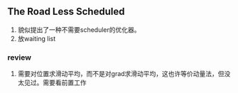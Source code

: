 ## The Road Less Scheduled
1. 貌似提出了一种不需要scheduler的优化器。
2. 放waiting list


### review
1. 需要对位置求滑动平均，而不是对grad求滑动平均，这也许等价动量法，但没太见过。需要看前置工作
